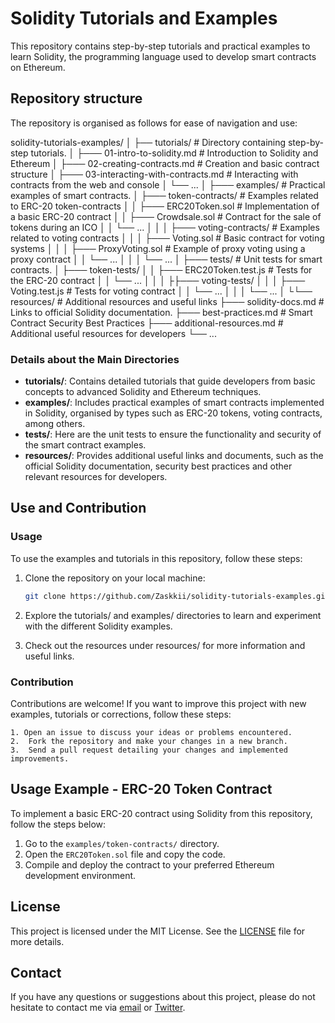 # Solidity Tutorials and Examples

This repository contains step-by-step tutorials and practical examples to learn Solidity, the programming language used to develop smart contracts on Ethereum.

## Repository structure

The repository is organised as follows for ease of navigation and use:

solidity-tutorials-examples/
│
├── tutorials/ # Directory containing step-by-step tutorials.
│ ├─── 01-intro-to-solidity.md # Introduction to Solidity and Ethereum
│ ├─── 02-creating-contracts.md # Creation and basic contract structure
│ ├─── 03-interacting-with-contracts.md # Interacting with contracts from the web and console
│ └── ...
│
├─── examples/ # Practical examples of smart contracts.
│ ├─── token-contracts/ # Examples related to ERC-20 token-contracts
│ │ ├─── ERC20Token.sol # Implementation of a basic ERC-20 contract
│ │ ├─── Crowdsale.sol # Contract for the sale of tokens during an ICO
│ │ └── ...
│ │
│ ├─── voting-contracts/ # Examples related to voting contracts
│ │ │ ├─── Voting.sol # Basic contract for voting systems
│ │ │ ├─── ProxyVoting.sol # Example of proxy voting using a proxy contract
│ │ └── ...
│ │
│ └── ...
│
├─── tests/ # Unit tests for smart contracts.
│ ├─── token-tests/
│ │ ├─── ERC20Token.test.js # Tests for the ERC-20 contract
│ │ └── ...
│ │
│ ├├─── voting-tests/
│ │ │ ├─── Voting.test.js # Tests for voting contract
│ │ └── ...
│ │
│ └── ...
│
└└── resources/ # Additional resources and useful links
├─── solidity-docs.md # Links to official Solidity documentation.
    ├─── best-practices.md # Smart Contract Security Best Practices
    ├─── additional-resources.md # Additional useful resources for developers
    └── ...

### Details about the Main Directories

- **tutorials/**: Contains detailed tutorials that guide developers from basic concepts to advanced Solidity and Ethereum techniques.
- **examples/**: Includes practical examples of smart contracts implemented in Solidity, organised by types such as ERC-20 tokens, voting contracts, among others.
- **tests/**: Here are the unit tests to ensure the functionality and security of the smart contract examples.
- **resources/**: Provides additional useful links and documents, such as the official Solidity documentation, security best practices and other relevant resources for developers.

## Use and Contribution

### Usage

To use the examples and tutorials in this repository, follow these steps:

1. Clone the repository on your local machine:
   ````bash
   git clone https://github.com/Zaskkii/solidity-tutorials-examples.git
   
2.	Explore the tutorials/ and examples/ directories to learn and experiment with the different Solidity examples.

3.	Check out the resources under resources/ for more information and useful links.

### Contribution 

Contributions are welcome! If you want to improve this project with new examples, tutorials or corrections, follow these steps:

	1. Open an issue to discuss your ideas or problems encountered.
	2.	Fork the repository and make your changes in a new branch.
	3.	Send a pull request detailing your changes and implemented improvements.

## Usage Example - ERC-20 Token Contract

To implement a basic ERC-20 contract using Solidity from this repository, follow the steps below:

1. Go to the `examples/token-contracts/` directory.
2. Open the `ERC20Token.sol` file and copy the code.
3. Compile and deploy the contract to your preferred Ethereum development environment.

## License

This project is licensed under the MIT License. See the [LICENSE](./LICENSE) file for more details.

## Contact

If you have any questions or suggestions about this project, please do not hesitate to contact me via [email](isaac.s.ginard@gmail.com) or [Twitter](https://twitter.com/@zaskki).
